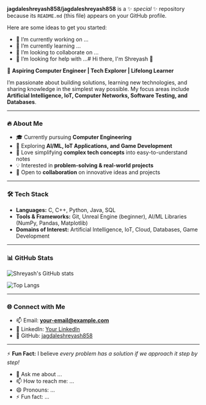 

**jagdaleshreyash858/jagdaleshreyash858** is a ✨ _special_ ✨ repository because its `README.md` (this file) appears on your GitHub profile.

Here are some ideas to get you started:

- 🔭 I’m currently working on ...
- 🌱 I’m currently learning ...
- 👯 I’m looking to collaborate on ...
- 🤔 I’m looking for help with ...# Hi there, I'm Shreyash 👋  

🚀 **Aspiring Computer Engineer | Tech Explorer | Lifelong Learner**  

I’m passionate about building solutions, learning new technologies, and sharing knowledge in the simplest way possible. My focus areas include **Artificial Intelligence, IoT, Computer Networks, Software Testing, and Databases**.  

---

### 🔥 About Me  
- 🎓 Currently pursuing **Computer Engineering**  
- 🌱 Exploring **AI/ML, IoT Applications, and Game Development**  
- 📘 Love simplifying **complex tech concepts** into easy-to-understand notes  
- 💡 Interested in **problem-solving & real-world projects**  
- 🤝 Open to **collaboration** on innovative ideas and projects  

---

### 🛠️ Tech Stack  
- **Languages:** C, C++, Python, Java, SQL  
- **Tools & Frameworks:** Git, Unreal Engine (beginner), AI/ML Libraries (NumPy, Pandas, Matplotlib)  
- **Domains of Interest:** Artificial Intelligence, IoT, Cloud, Databases, Game Development  

---

### 📊 GitHub Stats  
![Shreyash's GitHub stats](https://github-readme-stats.vercel.app/api?username=jagdaleshreyash858&show_icons=true&theme=radical)  

![Top Langs](https://github-readme-stats.vercel.app/api/top-langs/?username=jagdaleshreyash858&layout=compact&theme=radical)  

---

### 🌐 Connect with Me  
- 📫 Email: **your-email@example.com**  
- 💼 LinkedIn: [Your LinkedIn](https://linkedin.com/in/yourprofile)  
- 🐙 GitHub: [jagdaleshreyash858](https://github.com/jagdaleshreyash858)  

---

⚡ **Fun Fact:** I believe *every problem has a solution if we approach it step by step!*  

- 💬 Ask me about ...
- 📫 How to reach me: ...
- 😄 Pronouns: ...
- ⚡ Fun fact: ...

